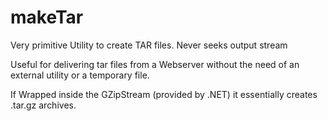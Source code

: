 # makeTar
Very primitive Utility to create TAR files. Never seeks output stream

Useful for delivering tar files from a Webserver without the need of an external utility or a temporary file.

If Wrapped inside the GZipStream (provided by .NET) it essentially creates .tar.gz archives.
